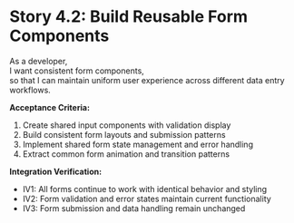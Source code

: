 # Story 4.2: Build Reusable Form Components  
As a developer,  
I want consistent form components,  
so that I can maintain uniform user experience across different data entry workflows.

**Acceptance Criteria:**
1. Create shared input components with validation display
2. Build consistent form layouts and submission patterns
3. Implement shared form state management and error handling
4. Extract common form animation and transition patterns

**Integration Verification:**
- IV1: All forms continue to work with identical behavior and styling
- IV2: Form validation and error states maintain current functionality
- IV3: Form submission and data handling remain unchanged
